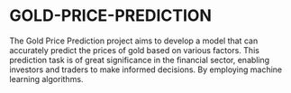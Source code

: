 # GOLD-PRICE-PREDICTION
The Gold Price Prediction project aims to develop a model that can accurately predict the prices of gold based on various factors. This prediction task is of great significance in the financial sector, enabling investors and traders to make informed decisions. By employing machine learning algorithms.
